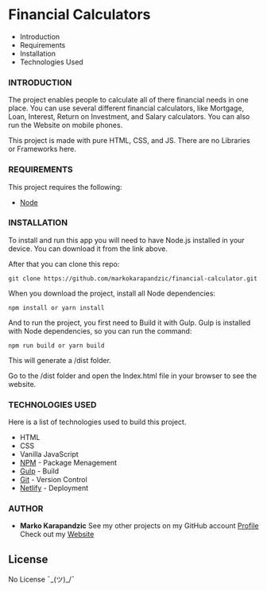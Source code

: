 # Financial Calculators

* Introduction
* Requirements
* Installation
* Technologies Used

### INTRODUCTION

The project enables people to calculate all of there financial needs in one place. You can use several different financial calculators, like Mortgage, Loan, Interest, Return on Investment, and Salary calculators. You can also run the Website on mobile phones.

This project is made with pure HTML, CSS, and JS. There are no Libraries or Frameworks here.

### REQUIREMENTS

This project requires the following:
 * [Node](https://nodejs.org/en/)

### INSTALLATION
To install and run this app you will need to have Node.js installed in your device. You can download it from the link above.

After that you can clone this repo:
```
git clone https://github.com/markokarapandzic/financial-calculator.git
```
When you download the project, install all Node dependencies:
```
npm install or yarn install
```
And to run the project, you first need to Build it with Gulp. Gulp is installed with Node dependencies, so you can run the command:
```
npm run build or yarn build
```
This will generate a /dist folder.

Go to the /dist folder and open the Index.html file in your browser to see the website.

### TECHNOLOGIES USED

Here is a list of technologies used to build this project.
* HTML
* CSS
* Vanilla JavaScript
* [NPM](https://www.npmjs.com/) - Package Menagement
* [Gulp](https://gulpjs.com/) - Build
* [Git](https://git-scm.com/) - Version Control
* [Netlify](https://www.netlify.com/) - Deployment

### AUTHOR
* **Marko Karapandzic**
See my other projects on my GitHub account [Profile](https://github.com/markokarapandzic)
Check out my [Website](https://markokarapandzic.github.io/portfolio-website/)
## License
No License ¯\_(ツ)_/¯
